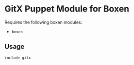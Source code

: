 # GitX Puppet Module for Boxen

Requires the following boxen modules:

* `boxen`

## Usage

```puppet
include gitx
```
